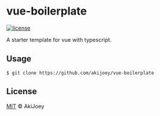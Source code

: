 # vue-boilerplate

[![license][license-image]][license-url]

A starter template for vue with typescript.

## Usage

`$ git clone https://github.com/akijoey/vue-boilerplate`

## License

[MIT][license-url] © AkiJoey

[license-image]: https://img.shields.io/github/license/akijoey/vue-boilerplate
[license-url]: https://github.com/akijoey/vue-boilerplate/blob/master/LICENSE
